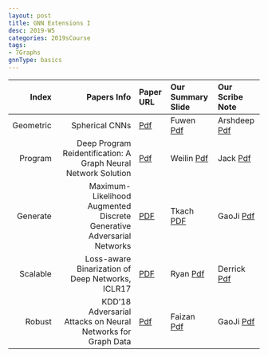 ```yaml
---
layout: post
title: GNN Extensions I 
desc: 2019-W5
categories: 2019sCourse
tags:
- 7Graphs
gnnType: basics
---
```


| Index | Papers Info | Paper URL| Our Summary Slide |Our Scribe Note |
| -----: | -------------------------------: | :----- | :----- | :----- | 
|  Geometric |   Spherical CNNs   | [Pdf](https://arxiv.org/abs/1801.10130) | Fuwen [Pdf]() | Arshdeep [Pdf]() | 
| Program |  Deep Program Reidentification: A Graph Neural Network Solution | [Pdf](https://arxiv.org/abs/1812.04064) | Weilin [Pdf]() | Jack [Pdf]() | 
| Generate |  Maximum-Likelihood Augmented Discrete Generative Adversarial Networks  | [PDF](https://arxiv.org/abs/1702.07983) | Tkach [PDF]({{site.baseurl}}/MoreTalksTeam/Tkach-MAliGAN-201901.pdf) |  GaoJi [Pdf]() |
| Scalable |  Loss-aware Binarization of Deep Networks, ICLR17 | [PDF](https://arxiv.org/abs/1611.01600)   | Ryan [Pdf]() | Derrick [Pdf]() | 
| Robust |   KDD’18 Adversarial Attacks on Neural Networks for Graph Data  | [Pdf](https://www.kdd.org/kdd2018/accepted-papers/view/adversarial-attacks-on-neural-networks-for-graph-data) | Faizan [Pdf]() | GaoJi [Pdf]()|
